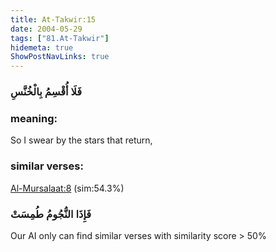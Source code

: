 ```yaml
---
title: At-Takwir:15
date: 2004-05-29
tags: ["81.At-Takwir"]
hidemeta: true 
ShowPostNavLinks: true 
---
```

### فَلَا أُقْسِمُ بِالْخُنَّسِ
### meaning: 
So I swear by the stars that return,
### similar verses: 

[Al-Mursalaat:8](/77/8) (sim:54.3%)

### فَإِذَا النُّجُومُ طُمِسَتْ

Our AI only can find similar verses with similarity score > 50% 




